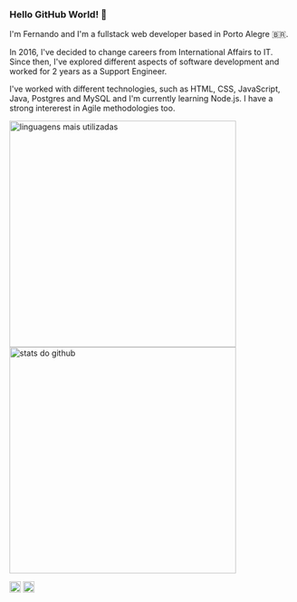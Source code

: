 ### Hello GitHub World! 👋

I'm Fernando and I'm a fullstack web developer based in Porto Alegre 🇧🇷.

In 2016, I've decided to change careers from International Affairs to IT. Since then, I've explored different aspects of software development and worked for 2 years as a Support Engineer.

I've worked with different technologies, such as HTML, CSS, JavaScript, Java, Postgres and MySQL and I'm currently learning Node.js. I have a strong intererest in Agile methodologies too.

<img width="400px" align="left" src="https://github-readme-stats.vercel.app/api/top-langs/?username=fpsaraiva&hide=html&layout=compact" alt="linguagens mais utilizadas" />
<img width="400px" src="https://github-readme-stats.vercel.app/api?username=fpsaraiva&show_icons=true&layout=compact" alt="stats do github"/> 

<a href="https://twitter.com/fpsaraiva" target="blank"><img align="center" src="https://cdn.jsdelivr.net/npm/simple-icons@3.0.1/icons/twitter.svg" alt="twitter do fernando saraiva" height="20" width="20" /></a>
<a href="https://linkedin.com/in/fpsaraiva" target="blank"><img align="center" src="https://cdn.jsdelivr.net/npm/simple-icons@3.0.1/icons/linkedin.svg" alt="linkedin do fernando saraiva" height="20" width="20" /></a>
<!--
**fpsaraiva/fpsaraiva** is a ✨ _special_ ✨ repository because its `README.md` (this file) appears on your GitHub profile.

Here are some ideas to get you started:

- 🔭 I’m currently working on ...
- 🌱 I’m currently learning ...
- 👯 I’m looking to collaborate on ...
- 🤔 I’m looking for help with ...
- 💬 Ask me about ...
- 📫 How to reach me: ...
- 😄 Pronouns: ...
- ⚡ Fun fact: ...
-->
